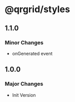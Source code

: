 # @qrgrid/styles

## 1.1.0

### Minor Changes

- onGenerated event

## 1.0.0

### Major Changes

- Init Version
